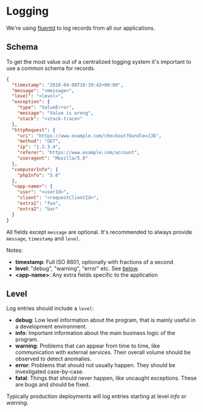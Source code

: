 Logging
=======

We're using [fluentd](http://www.fluentd.org/) to log records from all our applications.

Schema
------
To get the most value out of a centralized logging system it's important to use a common schema for records.

```json
{
  "timestamp": "2016-04-08T10:39:42+00:00",
  "message": "<message>",
  "level": "<level>",
  "exception": {
    "type": "ValueError",
    "message": "Value is wrong",
    "stack": "<stack-trace>"
  },
  "httpRequest": {
    "uri": "https://www.example.com/checkout?bundle=136",
    "method": "GET",
    "ip": "1.2.3.4",
    "referer": "https://www.example.com/account",
    "useragent": "Mozilla/5.0"
  },
  "computerInfo": {
    "phpInfo": "5.6"
  },
  "<app-name>": {
    "user": "<userId>",
    "client": "<requestClientId>",
    "extra1": "foo",
    "extra2": "bar"
  }
}
```

All fields except `message` are optional. It's recommended to always provide `message`, `timestamp` and `level`.

Notes:
- **timestamp**: Full ISO 8601, optionally with fractions of a second
- **level**: "debug", "warning", "error" etc. See [below](#level).
- **&lt;app-name&gt;**: Any extra fields specific to the application

Level
-----
Log entries should include a `level`:
- **debug**: Low level information about the program, that is mainly useful in a development environment.
- **info**: Important information about the main business logic of the program.
- **warning**: Problems that can appear from time to time, like communication with external services. Their overall volume should be observed to detect anomalies.
- **error**: Problems that should not usually happen. They should be investigated case-by-case.
- **fatal**: Things that should never happen, like uncaught exceptions. These are bugs and should be fixed.

Typically production deployments will log entries starting at level *info* or *warning*.
